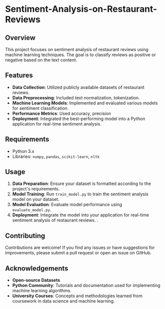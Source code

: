# Sentiment-Analysis-on-Restaurant-Reviews

## Overview
This project focuses on sentiment analysis of restaurant reviews using machine learning techniques. The goal is to classify reviews as positive or negative based on the text content.

## Features
- **Data Collection**: Utilized publicly available datasets of restaurant reviews.
- **Data Preprocessing**: Included text normalization, tokenization.
- **Machine Learning Models**: Implemented and evaluated various models for sentiment classification.
- **Performance Metrics**: Used accuracy, precision
- **Deployment**: Integrated the best-performing model into a Python application for real-time sentiment analysis.

## Requirements
- Python 3.x
- Libraries: `numpy`, `pandas`, `scikit-learn`, `nltk`


## Usage
1. **Data Preparation**: Ensure your dataset is formatted according to the project's requirements.
2. **Model Training**: Run `train_model.py` to train the sentiment analysis model on your dataset.
3. **Model Evaluation**: Evaluate model performance using `evaluate_model.py`.
4. **Deployment**: Integrate the model into your application for real-time sentiment analysis of restaurant reviews.
.

## Contributing
Contributions are welcome! If you find any issues or have suggestions for improvements, please submit a pull request or open an issue on GitHub.

## Acknowledgements
- **Open-source Datasets**
- **Python Community**: Tutorials and documentation used for implementing machine learning algorithms.
- **University Courses**: Concepts and methodologies learned from coursework in data science and machine learning.
